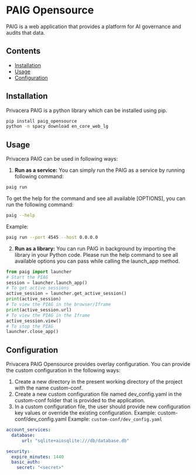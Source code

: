 # PAIG Opensource
PAIG is a web application that provides a platform for AI governance and audits that data. 

## Contents
- [Installation](#Installation)
- [Usage](#usage)
- [Configuration](#configuration)


## Installation <a name="Installation"></a>
Privacera PAIG is a python library which can be installed using pip.
```bash
pip install paig_opensource
python -m spacy download en_core_web_lg
```

## Usage <a name="usage"></a>
Privacera PAIG  can be used in following ways:
1. **Run as a service:** You can simply run the PAIG as a service by running following command:
 ```bash
paig run
 ```
To get the help for the command and see all available [OPTIONS], you can run the following command:
```bash
paig --help
```
Example:
```bash
paig run --port 4545 --host 0.0.0.0
```
2. **Run as a library:** You can run PAIG in background by importing the library in your Python code. 
Please run the help command to see all available options you can pass while calling the launch_app method.
```python
from paig import launcher
# Start the PIAG
session = launcher.launch_app()
# To get active sessions
active_session = launcher.get_active_session()
print(active_session)
# To view the PIAG in the browser/Iframe
print(active_session.url)
# To view the PIAG in the Iframe
active_session.view()
# To stop the PIAG
launcher.close_app()
```

## Configuration <a name="configuration"></a>
Privacera PAIG Opensource provides overlay configuration. You can provide the custom configuration in the following ways:
1. Create a new directory in the present working directory of the project with the name custom-conf.
2. Create a new custom configuration file named dev_config.yaml in the custom-conf folder that is provided to the application.
3. In a custom configuration file, the user should provide new configuration key values or override the existing configuration. Example: custom-conf/dev_config.yaml
Example: `custom-conf/dev_config.yaml`
```yaml
account_services:
  database:
      url: "sqlite+aiosqlite:///db/database.db"

security:
  expire_minutes: 1440
  basic_auth:
    secret: "<secret>"
```
